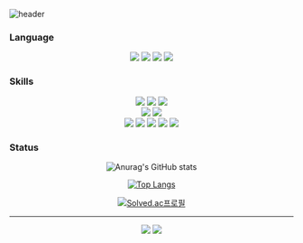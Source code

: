 ![header](https://capsule-render.vercel.app/api?type=waving&color=gradient&height=280&section=header&text=Lee%20Hyun%20Kyu%20🤗&desc=backend%20developer%20:%20%29&fontSize=60&fontAlignY=40&descSize=25&descAlignY=58&animation=fadeIn)

### Language

<p align="center" display="inline-block">
<img src="https://img.shields.io/badge/Java-1E8CBE?style=for-the-badge&logo=Java&logoColor=black">
<img src="https://img.shields.io/badge/Java Script-F7DF1E?style=for-the-badge&logo=JavaScript&logoColor=black">
<img src="https://img.shields.io/badge/c-A8B9CC?style=for-the-badge&logo=C&logoColor=black">
<img src="https://img.shields.io/badge/c++-00599C?style=for-the-badge&logo=cplusplus&logoColor=black">
</p>


### Skills
<p align="center" display="inline-block">
<img src="https://img.shields.io/badge/spring-6DB33F?style=for-the-badge&logo=Spring&logoColor=black">
<img src="https://img.shields.io/badge/spring boot-6DB33F?style=for-the-badge&logo=Spring Boot&logoColor=black">
<img src="https://img.shields.io/badge/spring security-6DB33F?style=for-the-badge&logo=Spring Security&logoColor=black">
</br>
<img src="https://img.shields.io/badge/Redis-DC382D?style=for-the-badge&logo=Redis&logoColor=black">
<img src="https://img.shields.io/badge/Mysql-4479A1?style=for-the-badge&logo=Mysql&logoColor=black">
</br>
<img src="https://img.shields.io/badge/Aws s3-569A31?style=for-the-badge&logo=amazons3&logoColor=black">
<img src="https://img.shields.io/badge/Aws Ec2-FF9900?style=for-the-badge&logo=amazonec2&logoColor=black">
<img src="https://img.shields.io/badge/Aws route 53-8C4FFF?style=for-the-badge&logo=amazonroute53&logoColor=black">
<img src="https://img.shields.io/badge/docker-2496ED?style=for-the-badge&logo=docker&logoColor=black">
<img src="https://img.shields.io/badge/github actions-2088FF?style=for-the-badge&logo=githubactions&logoColor=black">
</p>

### Status

<div align="center">

![Anurag's GitHub stats](https://github-readme-stats.vercel.app/api?username=wken5577&show_icons=true)

[![Top Langs](https://github-readme-stats.vercel.app/api/top-langs/?username=wken5577&layout=compact)](https://github.com/anuraghazra/github-readme-stats)

[![Solved.ac프로필](http://mazassumnida.wtf/api/generate_badge?boj=wken5577)](https://solved.ac/wken5577)

</div>
<hr/>
<div align="center">
    <a href="https://hyunkyle.notion.site" target="_blank"><img src="https://img.shields.io/badge/Notion-000000?style=flat&logo=Notion&logoColor=white"/></a>
   <a href="https://42seoul.kr/seoul42/main/view" target="_blank"><img src="https://img.shields.io/badge/42seoul-1A285F?style=flat&logo=42&logoColor=white"/></a>
</div>